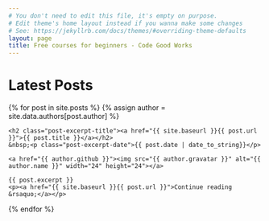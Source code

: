 ```yaml
---
# You don't need to edit this file, it's empty on purpose.
# Edit theme's home layout instead if you wanna make some changes
# See: https://jekyllrb.com/docs/themes/#overriding-theme-defaults
layout: page
title: Free courses for beginners - Code Good Works
---
```


<h1>Latest Posts</h1>

{% for post in site.posts %}
{% assign author = site.data.authors[post.author] %}

<section class="post-excerpt">

	<h2 class="post-excerpt-title"><a href="{{ site.baseurl }}{{ post.url }}">{{ post.title }}</a></h2>
	&nbsp;<p class="post-excerpt-date">{{ post.date | date_to_string}}</p>
	
    <a href="{{ author.github }}"><img src="{{ author.gravatar }}" alt="{{ author.name }}" width="24" height="24"></a>
    
    {{ post.excerpt }}
    <p><a href="{{ site.baseurl }}{{ post.url }}">Continue reading &rsaquo;</a></p>
</section>

{% endfor %}

<script src="{{'/assets/js/home.js'}}"></script>
